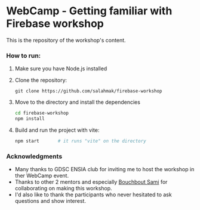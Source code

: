 # WebCamp - Getting familiar with Firebase workshop

This is the repository of the workshop's content.

### How to run:

1. Make sure you have Node.js installed
2. Clone the repository:
   
   ```
   git clone https://github.com/salahmak/firebase-workshop
   ```

3. Move to the directory and install the dependencies
   
   ```bash
   cd firebase-workshop
   npm install    
   ```

4. Build and run the project with vite:
   
   ```bash
   npm start       # it runs "vite" on the directory
   ```

### Acknowledgments

- Many thanks to GDSC ENSIA club for inviting me to host the workshop in ther WebCamp event.
- Thanks to other 2 mentors and especially [Bouchbout Sami](https://github.com/BouchboutSami) for collaborating on making this workshop.
- I'd also like to thank the participants who never hesitated to ask questions and show interest.